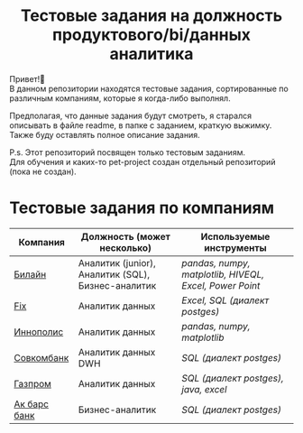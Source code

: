 <center><h1>Тестовые задания на должность продуктового/bi/данных аналитика</h1></center>
Привет!👋<br/>
В данном репозитории находятся тестовые задания, сортированные по различным компаниям, которые я когда-либо выполнял.<br/>

Предполагая, что данные задания будут смотреть, я старался описывать в файле readme, в папке с заданием, краткую выжимку.<br/>
Также буду оставлять полное описание задания.<br/>

P.s. Этот репозиторий посвящен только тестовым заданиям.<br/>
Для обучения и каких-то pet-project создан отдельный репозиторий (пока не создан).

# Тестовые задания по компаниям   

Компания                             | Должность (может несколько) | Используемые инструменты
-----------------------------------| ----------------------------|------------------------
[Билайн](https://github.com/dreg601/Dima_Zhalnin/tree/main/Билайн) | Аналитик (junior), Аналитик (SQL), Бизнес-аналитик | *pandas, numpy, matplotlib, HIVEQL, Excel, Power Point*
[Fix](https://github.com/dreg601/Dima_Zhalnin/tree/main/Fix) | Аналитик данных | *Excel, SQL (диалект postges)*
[Иннополис](https://github.com/dreg601/Dima_Zhalnin) | Аналитик данных | *pandas, numpy, matplotlib*
[Совкомбанк](https://github.com/dreg601/Dima_Zhalnin) | Аналитик данных DWH | *SQL (диалект postges)*
[Газпром](https://github.com/dreg601/Dima_Zhalnin/tree/main/Газпром) | Аналитик данных | *SQL (диалект postges), java, excel*
[Ак барс банк](https://github.com/dreg601/Dima_Zhalnin/tree/main/Бизнес-аналитик) | Бизнес-аналитик | *SQL (диалект postges)*
